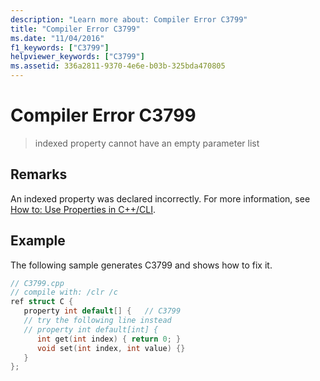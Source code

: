 ```yaml
---
description: "Learn more about: Compiler Error C3799"
title: "Compiler Error C3799"
ms.date: "11/04/2016"
f1_keywords: ["C3799"]
helpviewer_keywords: ["C3799"]
ms.assetid: 336a2811-9370-4e6e-b03b-325bda470805
---
```

# Compiler Error C3799

> indexed property cannot have an empty parameter list

## Remarks

An indexed property was declared incorrectly. For more information, see [How to: Use Properties in C++/CLI](../../dotnet/how-to-use-properties-in-cpp-cli.md).

## Example

The following sample generates C3799 and shows how to fix it.

```cpp
// C3799.cpp
// compile with: /clr /c
ref struct C {
   property int default[] {   // C3799
   // try the following line instead
   // property int default[int] {
      int get(int index) { return 0; }
      void set(int index, int value) {}
   }
};
```
